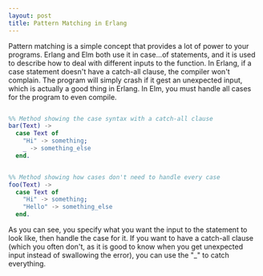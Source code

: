 ```yaml
---
layout: post	
title: Pattern Matching in Erlang
---
```

Pattern matching is a simple concept that provides a lot of power to your programs. Erlang and Elm both use it in case...of statements, and it is used to describe how to deal with different inputs to the function. In Erlang, if a case statement doesn't have a catch-all clause, the compiler won't complain. The program will simply crash if it gest an unexpected input, which is actually a good thing in Erlang. In Elm, you must handle all cases for the program to even compile.

```erlang

%% Method showing the case syntax with a catch-all clause
bar(Text) ->
  case Text of
    "Hi" -> something;
    _ -> something_else
  end.


%% Method showing how cases don't need to handle every case
foo(Text) ->
  case Text of
    "Hi" -> something;
    "Hello" -> something_else
  end.


```

As you can see, you specify what you want the input to the statement to look like, then handle the case for it. If you want to have a catch-all clause (which you often don't, as it is good to know when you get unexpected input instead of swallowing the error), you can use the "_" to catch everything.
